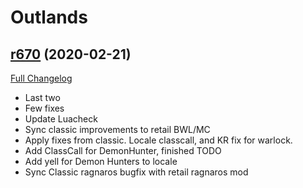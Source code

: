 # <DBM> Outlands

## [r670](https://github.com/DeadlyBossMods/DBM-BCVanilla/tree/r670) (2020-02-21)
[Full Changelog](https://github.com/DeadlyBossMods/DBM-BCVanilla/compare/r669...r670)

- Last two  
- Few fixes  
- Update Luacheck  
- Sync classic improvements to retail BWL/MC  
- Apply fixes from classic. Locale classcall, and KR fix for warlock.  
- Add ClassCall for DemonHunter, finished TODO  
- Add yell for Demon Hunters to locale  
- Sync Classic ragnaros bugfix with retail ragnaros mod  
